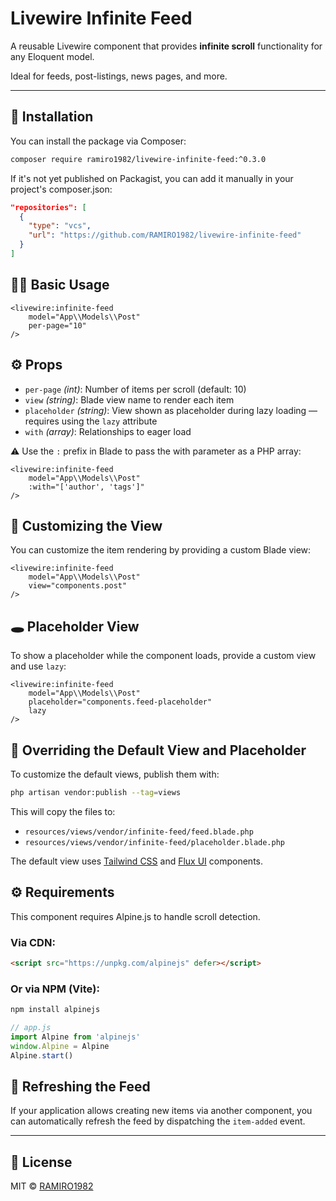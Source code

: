 # Livewire Infinite Feed

A reusable Livewire component that provides **infinite scroll** functionality for any Eloquent model.

Ideal for feeds, post-listings, news pages, and more.

---

## 🚀 Installation

You can install the package via Composer:

```bash
composer require ramiro1982/livewire-infinite-feed:^0.3.0
```
If it's not yet published on Packagist, you can add it manually in your project's composer.json:

```json
"repositories": [
  {
    "type": "vcs",
    "url": "https://github.com/RAMIRO1982/livewire-infinite-feed"
  }
]
```

## 🧑‍💻 Basic Usage

```blade
<livewire:infinite-feed 
    model="App\\Models\\Post" 
    per-page="10" 
/>
```

## ⚙️ Props
- `per-page` *(int)*: Number of items per scroll (default: 10)
- `view` *(string)*: Blade view name to render each item
- `placeholder` *(string)*: View shown as placeholder during lazy loading — requires using the `lazy` attribute
- `with` *(array)*: Relationships to eager load

⚠️ Use the `:` prefix in Blade to pass the with parameter as a PHP array:
```blade
<livewire:infinite-feed 
    model="App\\Models\\Post" 
    :with="['author', 'tags']"
/>
```

## 🎨 Customizing the View
You can customize the item rendering by providing a custom Blade view:

```blade
<livewire:infinite-feed 
    model="App\\Models\\Post" 
    view="components.post" 
/>
```

## 🕳️ Placeholder View
To show a placeholder while the component loads, provide a custom view and use `lazy`:
```blade
<livewire:infinite-feed 
    model="App\\Models\\Post"
    placeholder="components.feed-placeholder"
    lazy
/>
```

## 🧩 Overriding the Default View and Placeholder
To customize the default views, publish them with:

```bash
php artisan vendor:publish --tag=views
```
This will copy the files to:
- `resources/views/vendor/infinite-feed/feed.blade.php`
- `resources/views/vendor/infinite-feed/placeholder.blade.php`

The default view uses [Tailwind CSS](https://tailwindcss.com/) and [Flux UI](https://fluxui.dev) components.

## ⚙️ Requirements
This component requires Alpine.js to handle scroll detection.

### Via CDN:

```html
<script src="https://unpkg.com/alpinejs" defer></script>
```

### Or via NPM (Vite):
```bash
npm install alpinejs
```

```javascript
// app.js
import Alpine from 'alpinejs'
window.Alpine = Alpine
Alpine.start()
```

## 🔄 Refreshing the Feed
If your application allows creating new items via another component, you can automatically refresh the feed by dispatching the `item-added` event.

---
## 📄 License
MIT © [RAMIRO1982](https://github.com/RAMIRO1982)
